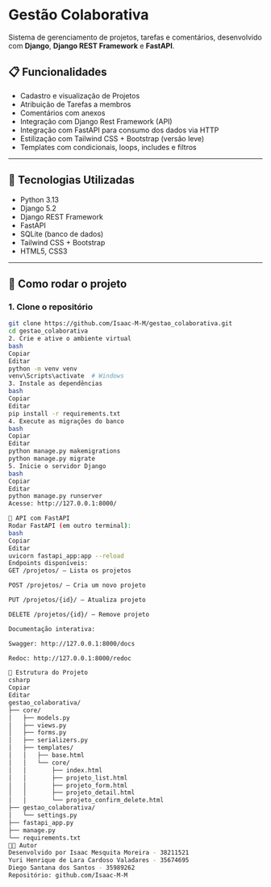 # Gestão Colaborativa

Sistema de gerenciamento de projetos, tarefas e comentários, desenvolvido com **Django**, **Django REST Framework** e **FastAPI**.

## 📋 Funcionalidades

- Cadastro e visualização de Projetos
- Atribuição de Tarefas a membros
- Comentários com anexos
- Integração com Django Rest Framework (API)
- Integração com FastAPI para consumo dos dados via HTTP
- Estilização com Tailwind CSS + Bootstrap (versão leve)
- Templates com condicionais, loops, includes e filtros

---

## 🧰 Tecnologias Utilizadas

- Python 3.13
- Django 5.2
- Django REST Framework
- FastAPI
- SQLite (banco de dados)
- Tailwind CSS + Bootstrap
- HTML5, CSS3

---

## 🚀 Como rodar o projeto

### 1. Clone o repositório

```bash
git clone https://github.com/Isaac-M-M/gestao_colaborativa.git
cd gestao_colaborativa
2. Crie e ative o ambiente virtual
bash
Copiar
Editar
python -m venv venv
venv\Scripts\activate  # Windows
3. Instale as dependências
bash
Copiar
Editar
pip install -r requirements.txt
4. Execute as migrações do banco
bash
Copiar
Editar
python manage.py makemigrations
python manage.py migrate
5. Inicie o servidor Django
bash
Copiar
Editar
python manage.py runserver
Acesse: http://127.0.0.1:8000/

🧪 API com FastAPI
Rodar FastAPI (em outro terminal):
bash
Copiar
Editar
uvicorn fastapi_app:app --reload
Endpoints disponíveis:
GET /projetos/ – Lista os projetos

POST /projetos/ – Cria um novo projeto

PUT /projetos/{id}/ – Atualiza projeto

DELETE /projetos/{id}/ – Remove projeto

Documentação interativa:

Swagger: http://127.0.0.1:8000/docs

Redoc: http://127.0.0.1:8000/redoc

📁 Estrutura do Projeto
csharp
Copiar
Editar
gestao_colaborativa/
├── core/
│   ├── models.py
│   ├── views.py
│   ├── forms.py
│   ├── serializers.py
│   ├── templates/
│   │   ├── base.html
│   │   └── core/
│   │       ├── index.html
│   │       ├── projeto_list.html
│   │       ├── projeto_form.html
│   │       ├── projeto_detail.html
│   │       └── projeto_confirm_delete.html
├── gestao_colaborativa/
│   └── settings.py
├── fastapi_app.py
├── manage.py
└── requirements.txt
👨‍💻 Autor
Desenvolvido por Isaac Mesquita Moreira - 38211521
Yuri Henrique de Lara Cardoso Valadares - 35674695
Diego Santana dos Santos - 35989262
Repositório: github.com/Isaac-M-M

